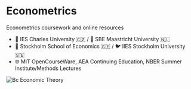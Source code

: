 # Econometrics
 Econometrics coursework and online resources

  - 🐣 IES Charles University 🇨🇿 / 🐥 SBE Maastricht University 🇳🇱
  - 🐔 Stockholm School of Economics 🇸🇪 / 🐦 IIES Stockholm University 🇸🇪
  - 🌐 MIT OpenCourseWare, AEA Continuing Education, NBER Summer Institute/Methods Lectures

![Bc Economic Theory](https://drive.google.com/drive/folders/1bUNfKvhDdTVoRjqF0CoN5Lq6qvyDMXbq)
